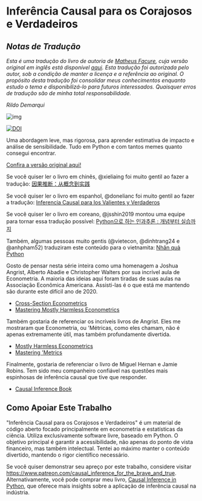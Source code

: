 # Inferência Causal para os Corajosos e Verdadeiros

## *Notas de Tradução*
*Esta é uma tradução do livro de autoria de [Matheus Facure](https://github.com/matheusfacure), cuja versão original em inglês está disponível [aqui](https://matheusfacure.github.io/python-causality-handbook/landing-page.html). Esta tradução foi autorizada pelo autor, sob a condição de manter a licença e a referência ao original. O propósito desta tradução foi consolidar meus conhecimentos enquanto estudo o tema e disponibilizá-lo para futuros interessados. Quaisquer erros de tradução são de minha total responsabilidade.*

*Rildo Demarqui*

![img](./causal-inference-for-the-brave-and-true/data/img/brave-and-true.png)

[![DOI](https://zenodo.org/badge/255903310.svg)](https://zenodo.org/badge/latestdoi/255903310)

Uma abordagem leve, mas rigorosa, para aprender estimativa de impacto e análise de sensibilidade. Tudo em Python e com tantos memes quanto consegui encontrar.

[Confira a versão original aqui!](https://matheusfacure.github.io/python-causality-handbook/landing-page.html)

Se você quiser ler o livro em chinês, @xieliaing foi muito gentil ao fazer a tradução:
[因果推断：从概念到实践](https://github.com/xieliaing/CausalInferenceIntro)

Se você quiser ler o livro em espanhol, @donelianc foi muito gentil ao fazer a tradução:
[Inferencia Causal para los Valientes y Verdaderos](https://github.com/donelianc/introduccion-inferencia-causal)

Se você quiser ler o livro em coreano, @jsshin2019 montou uma equipe para tornar essa tradução possível:
[Python으로 하는 인과추론 : 개념부터 실습까지](https://github.com/TeamCausality/Causal-Inference-with-Python)

Também, algumas pessoas muito gentis (@vietecon, @dinhtrang24 e @anhpham52) traduziram este conteúdo para o vietnamita:
[Nhân quả Python](https://github.com/vietecon/NhanQuaPython)

Gosto de pensar nesta série inteira como uma homenagem a Joshua Angrist, Alberto Abadie e Christopher Walters por sua incrível aula de Econometria. A maioria das ideias aqui foram tiradas de suas aulas na Associação Econômica Americana. Assisti-las é o que está me mantendo são durante este difícil ano de 2020.
* [Cross-Section Econometrics](https://www.aeaweb.org/conference/cont-ed/2017-webcasts)
* [Mastering Mostly Harmless Econometrics](https://www.aeaweb.org/conference/cont-ed/2020-webcasts)

Também gostaria de referenciar os incríveis livros de Angrist. Eles me mostraram que Econometria, ou 'Métricas, como eles chamam, não é apenas extremamente útil, mas também profundamente divertida.

* [Mostly Harmless Econometrics](https://www.mostlyharmlesseconometrics.com/)
* [Mastering 'Metrics](https://www.masteringmetrics.com/)

Finalmente, gostaria de referenciar o livro de Miguel Hernan e Jamie Robins. Tem sido meu companheiro confiável nas questões mais espinhosas de inferência causal que tive que responder.

* [Causal Inference Book](https://www.hsph.harvard.edu/miguel-hernan/causal-inference-book/)

## Como Apoiar Este Trabalho

"Inferência Causal para os Corajosos e Verdadeiros" é um material de código aberto focado principalmente em econometria e estatísticas da ciência. Utiliza exclusivamente software livre, baseado em Python. O objetivo principal é garantir a acessibilidade, não apenas do ponto de vista financeiro, mas também intelectual. Tentei ao máximo manter o conteúdo divertido, mantendo o rigor científico necessário.

Se você quiser demonstrar seu apreço por este trabalho, considere visitar https://www.patreon.com/causal_inference_for_the_brave_and_true. Alternativamente, você pode comprar meu livro, [Causal Inference in Python](https://www.amazon.com/Causal-Inference-Python-Applying-Industry/dp/1098140257), que oferece mais insights sobre a aplicação de inferência causal na indústria.
